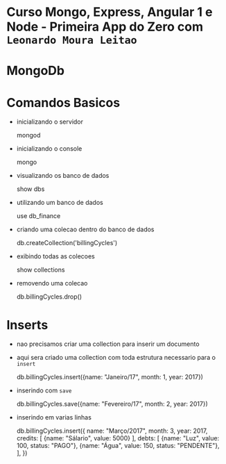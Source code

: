 # Curso Mongo, Express, Angular 1 e Node - Primeira App do Zero com `Leonardo Moura Leitao`

# MongoDb

# Comandos Basicos

* inicializando o servidor 

    mongod

* inicializando o console 

    mongo

* visualizando os banco de dados

    show dbs

* utilizando um banco de dados

    use db_finance

* criando uma colecao dentro do banco de dados

    db.createCollection('billingCycles')      

* exibindo todas as colecoes

    show collections

* removendo uma colecao    

    db.billingCycles.drop()

# Inserts

* nao precisamos criar uma collection para inserir um documento
* aqui sera criado uma collection com toda estrutura necessario para o `insert`

    db.billingCycles.insert({name: "Janeiro/17", month: 1, year: 2017})

* inserindo com `save`

    db.billingCycles.save({name: "Fevereiro/17", month: 2, year: 2017})

* inserindo em varias linhas

    db.billingCycles.insert({ 
        name: "Março/2017", month: 3, year: 2017, 
        credits: [ 
            {name: "Sálario", value: 5000} 
        ], 
        debts: [ 
            {name: "Luz", value: 100, status: "PAGO"}, 
            {name: "Água", value: 150, status: "PENDENTE"}, 
        ], 
    })
